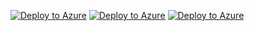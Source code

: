 [![Deploy to Azure](https://azuredeploy.net/deploybutton.png)](https://azuredeploy.net/?repository=https://github.com/chrisscull/azurearmdeployment)
[![Deploy to Azure](https://aka.ms/deploytoazurebutton)](https://portal.azure.com/#create/Microsoft.Template/uri/https%3A%2F%2Fraw.githubusercontent.com%2FAzure%2Fazure-quickstart-templates%2Fmaster%2F101-storage-account-create%2Fazuredeploy.json)
[![Deploy to Azure](https://aka.ms/deploytoazurebutton)](https://portal.azure.com/#create/Microsoft.Template/uri/https%3A%2F%2Fraw.githubusercontent.com%2Fchrisscull%2Fazurearmdeployment%2Fmaster%2Fstorage_template%2Fazuredeploy.json)
